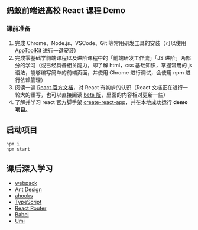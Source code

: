 ## 蚂蚁前端进高校 React 课程 Demo
### 课前准备
1. 完成 Chrome、Node.js、VSCode、Git 等常用研发工具的安装（可以使用 [AppToolKit ](https://github.com/apptools-lab/AppToolkit)进行一键安装）
2. 完成零基础学前端课程以及进阶课程中的「前端研发工作流」「JS 进阶」两部分的学习（或已经具备相关能力，即了解 html，css 基础知识，掌握常用的 js 语法，能够编写简单的前端页面，并使用 Chrome 进行调试，会使用 npm 进行依赖管理）
3. 阅读一遍 [React 官方文档](https://reactjs.org/)，对 React 有初步的认识（React 文档正在进行一轮大的重写，也可以直接阅读 [beta 版](https://reactjs.bootcss.com/)，里面的内容相对更新一些）
4. 了解并学习 react 官方脚手架 [create-react-app](https://github.com/facebook/create-react-app)，并在本地成功运行 **demo 项目。**
**​**

   
## 启动项目
```shell
npm i
npm start
```

## 课后深入学习
- [webpack](https://webpack.docschina.org/concepts/)
- [Ant Design](https://ant.design/index-cn)
- [ahooks](https://ahooks.js.org/zh-CN/)
- [TypeScript](https://www.typescriptlang.org/)
- [React Router](https://reactrouter.com/docs/en/v6)
- [Babel](https://babeljs.io/repl#?browsers=defaults%2C%20not%20ie%2011%2C%20not%20ie_mob%2011&build=&builtIns=false&corejs=3.6&spec=false&loose=false&code_lz=GYVwdgxgLglg9mABACwKYBt1wBQEpEDeAUIogE6pQhlIA8AJjAG4B8AEhlogO5xnr0AhLQD0jVgG4iAXyA&debug=false&forceAllTransforms=false&shippedProposals=false&circleciRepo=&evaluate=true&fileSize=false&timeTravel=false&sourceType=module&lineWrap=false&presets=es2015%2Creact%2Cstage-0&prettier=false&targets=&version=7.17.4&externalPlugins=&assumptions=%7B%7D)
- [Umi](https://umijs.org/zh-CN/docs)
